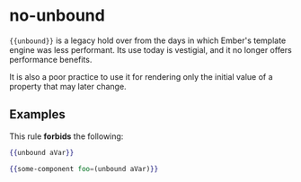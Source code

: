 # no-unbound

`{{unbound}}` is a legacy hold over from the days in which Ember's template engine was less performant. Its use today
is vestigial, and it no longer offers performance benefits.

It is also a poor practice to use it for rendering only the initial value of a property that may later change.

## Examples

This rule **forbids** the following:

```hbs
{{unbound aVar}}
```

```hbs
{{some-component foo=(unbound aVar)}}
```
